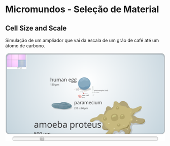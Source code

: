# Micromundos - Seleção de Material

## Cell Size and Scale

Simulação de um ampliador que vai da escala de um grão de café até um átomo de carbono.

[![Cell Size and Scale](images/cells-scale.png)](https://learn.genetics.utah.edu/content/cells/scale/)

